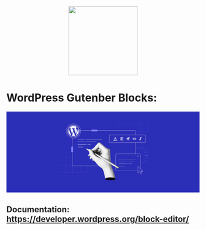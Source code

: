<p align="center">
    <img width="180" height="180"  src="https://i.ibb.co/MgLwYwP/Wordpress-logo-8-1.png">
</p>

# WordPress Gutenber Blocks:
<img src="https://raw.githubusercontent.com/VitaliyNosov/wp-gutenberg-blocks-dev/main/img/WP-Gutenberg-Baner.png">

## Documentation: https://developer.wordpress.org/block-editor/


